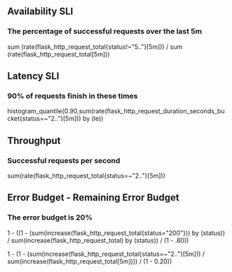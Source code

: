 ## Availability SLI
### The percentage of successful requests over the last 5m
sum (rate(flask_http_request_total{status!~"5.."}[5m]))
/
sum (rate(flask_http_request_total[5m]))



## Latency SLI
### 90% of requests finish in these times

histogram_quantile(0.90,sum(rate(flask_http_request_duration_seconds_bucket{status=~"2.."}[5m])) by (le))



## Throughput
### Successful requests per second
sum(rate(flask_http_request_total{status=~"2.."}[5m]))


## Error Budget - Remaining Error Budget
### The error budget is 20%
1 - ((1 - (sum(increase(flask_http_request_total{status="200"})) by (status)) / sum(increase(flask_http_request_total) by (status)) / (1 - .80))

1 - (1 - (sum(increase(flask_http_request_total{status=~"2.."}[5m]))
/
sum(increase(flask_http_request_total[5m])))
/
(1 - 0.20))
